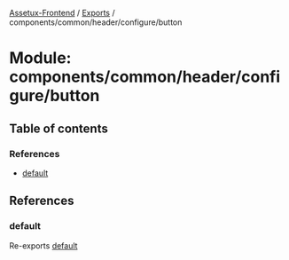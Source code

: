 [Assetux-Frontend](../README.md) / [Exports](../modules.md) / components/common/header/configure/button

# Module: components/common/header/configure/button

## Table of contents

### References

- [default](components_common_header_configure_button.md#default)

## References

### default

Re-exports [default](components_common_header_configure_button_button.md#default)

